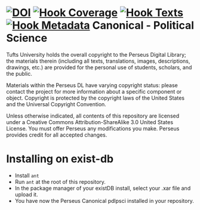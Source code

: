 [![DOI](https://zenodo.org/badge/XXXXXX.svg)](https://zenodo.org/badge/latestdoi/XXXXXX)
[![Hook Coverage](http://ci.perseids.org/api/hook/v2.0/badges/PerseusDL/canonical-pdlpsci/coverage.svg)](http://ci.perseids.org/repo/PerseusDL/canonical-pdlpsci)
[![Hook Texts](http://ci.perseids.org/api/hook/v2.0/badges/PerseusDL/canonical-pdlpsci/texts.svg)](http://ci.perseids.org/repo/PerseusDL/canonical-pdlpsci)
[![Hook Metadata](http://ci.perseids.org/api/hook/v2.0/badges/PerseusDL/canonical-pdlpsci/metadata.svg)](http://ci.perseids.org/repo/PerseusDL/canonical-pdlpsci)
Canonical - Political Science
=========

Tufts University holds the overall copyright to the Perseus Digital Library; the materials therein 
(including all texts, translations, images, descriptions, drawings, etc.) are provided for the 
personal use of students, scholars, and the public. 

Materials within the Perseus DL have varying copyright status: please contact the project for more information 
about a specific component or object.  Copyright is protected by the copyright laws of the United States and 
the Universal Copyright Convention. 

Unless otherwise indicated, all contents of this repository are licensed under a 
Creative Commons Attribution-ShareAlike 3.0 United States License. You must  offer Perseus
any modifications you make. Perseus provides credit for all accepted changes.

# Installing on exist-db

- Install `ant`
- Run `ant` at the root of this repository.
- In the package manager of your existDB install, select your .xar file and upload it.
- You have now the Perseus Canonical pdlpsci installed in your repository.
